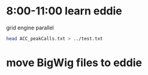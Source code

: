 # 8:00-11:00 learn eddie
grid engine
parallel

```bash
head ACC_peakCalls.txt > ../test.txt
```
# move BigWig files to eddie 
<!--stackedit_data:
eyJoaXN0b3J5IjpbLTEyNjUxMDg3MDUsLTE4NzE5MjcyMDAsLT
E0OTg0NjQ2NjAsNzMwOTk4MTE2XX0=
-->